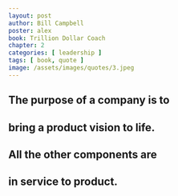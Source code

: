 ```yaml
---
layout: post
author: Bill Campbell
poster: alex
book: Trillion Dollar Coach
chapter: 2
categories: [ leadership ]
tags: [ book, quote ]
image: /assets/images/quotes/3.jpeg
---
```

## The purpose of a company is to 
## bring a product vision to life. 
## All the other components are 
## in service to product.
